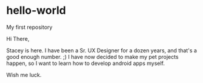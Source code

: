 # hello-world
My first repository

Hi There,

Stacey is here. 
I have been a Sr. UX Designer for a dozen years, and that's a good enough number. ;) 
I have now decided to make my pet projects happen, so I want to learn how to develop android apps myself. 

Wish me luck.
